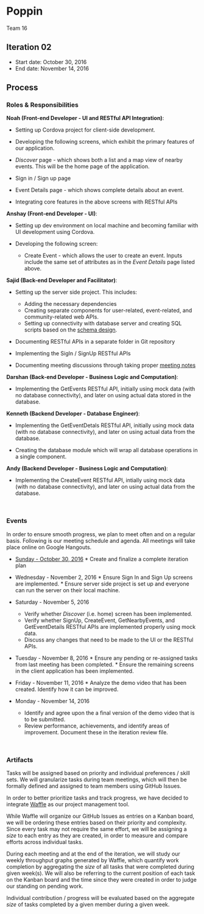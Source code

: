 # Poppin
Team 16

## Iteration 02

 * Start date: October 30, 2016
 * End date: November 14, 2016

## Process

### Roles & Responsibilities


__Noah (Front-end Developer - UI and RESTful API Integration)__: 

* Setting up Cordova project for client-side development.

* Developing the following screens, which exhibit the primary features of our application.

 * _Discover_ page - which shows both a list and a map view of nearby events. This will be the home page of the application.

 * Sign in / Sign up page

 * Event Details page - which shows complete details about an event. 

* Integrating core features in the above screens with RESTful APIs



__Anshay (Front-end Developer - UI)__:

* Setting up dev environment on local machine and becoming familiar with UI development using Cordova.

* Developing the following screen:

   * Create Event - which allows the user to create an event. Inputs include the same set of attributes as in the _Event Details_ page listed above.

__Sajid (Back-end Developer and Facilitator)__:

 * Setting up the server side project. This includes:
   * Adding the necessary dependencies
   * Creating separate components for user-related, event-related, and community-related web APIs.
   * Setting up connectivity with database server and creating SQL scripts based on the [schema design](designs/schema_design_v1.md).

 * Documenting RESTful APIs in a separate folder in Git repository

 * Implementing the SigIn / SignUp RESTful APIs

 * Documenting meeting discussions through taking proper [meeting notes](https://github.com/csc301-fall-2016/project-team-16/tree/master/meeting%20notes)

__Darshan (Back-end Developer - Business Logic and Computation)__:

 * Implementing the GetEvents RESTful API, initially using mock data (with no database connectivity), and later on using actual data stored in the database.

__Kenneth (Backend Developer - Database Engineer)__:

 * Implementing the GetEventDetals RESTful API, initially using mock data (with no database connectivity), and later on using actual data from the database.

 * Creating the database module which will wrap all database operations in a single component.

__Andy (Backend Developer - Business Logic and Computation)__:

 * Implementing the CreateEvent RESTful API, intially using mock data (with no database connectivity), and later on using actual data from the database.

<br>

### Events
In order to ensure smooth progress, we plan to meet often and on a regular basis. Following is our meeting schedule and agenda. All meetings will take place online on Google Hangouts.

* [Sunday - October 30, 2016](https://github.com/csc301-fall-2016/project-team-16/blob/master/meeting%20notes/Oct-30-2016.md)
       * Create and finalize a complete iteration plan

* Wednesday - November 2, 2016
      * Ensure Sign In and Sign Up screens are implemented.
      * Ensure server side project is set up and everyone can run the server on their local machine.
* Saturday - November 5, 2016
     * Verify whether _Discover_ (i.e. home) screen has been implemented.
     * Verify whether SignUp, CreateEvent, GetNearbyEvents, and GetEventDetails RESTful APIs are implemented properly using mock data.
     * Discuss any changes that need to be made to the UI or the RESTful APIs.
* Tuesday - November 8, 2016
       * Ensure any pending or re-assigned tasks from last meeting has been completed.
       * Ensure the remaining screens in the client application has been implemented.
* Friday - November 11, 2016
      * Analyze the demo video that has been created. Identify how it can be improved.

* Monday - November 14, 2016
    * Identify and agree upon the a final version of the demo video that is to be submitted.
    * Review performance, achievements, and identify areas of improvement. Document these in the iteration review file.

 <br>

### Artifacts

Tasks will be assigned based on priority and individual preferences / skill sets. We will granularize tasks during team meetings, which will then be formally defined and assigned to team members using GitHub Issues.

In order to better prioritize tasks and track progress, we have decided to integrate [Waffle](https://waffle.io) as our project management tool.

While Waffle will organize our GitHub Issues as entries on a Kanban board, we will be ordering these entries based on their priority and complexity. Since every task may not require the same effort, we will be assigning a *size* to each entry as they are created, in order to measure and compare efforts across individual tasks.

During each meeting and at the end of the iteration, we will study our weekly throughput graphs generated by Waffle, which quantify work completion by aggregating the *size* of all tasks that were completed during given week(s). We will also be referring to the current position of each task on the Kanban board and the time since they were created in order to judge our standing on pending work.

Individual contribution / progress will be evaluated based on the aggregate *size* of tasks completed by a given member during a given week.